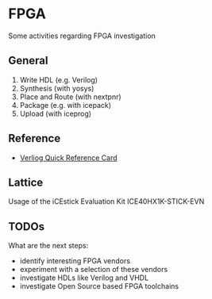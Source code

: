 # FPGA

Some activities regarding FPGA investigation

## General

1. Write HDL (e.g. Verilog)
2. Synthesis (with yosys)
3. Place and Route (with nextpnr)
4. Package (e.g. with icepack)
5. Upload (with iceprog)

## Reference

- [Verliog Quick Reference Card](http://www.ee.ic.ac.uk/pcheung/teaching/ee2_digital/Verilog%20Quick%20Reference%20Card%20v2_0.pdf)

## Lattice

Usage of the iCEstick Evaluation Kit ICE40HX1K-STICK-EVN

## TODOs

What are the next steps:
- identify interesting FPGA vendors
- experiment with a selection of these vendors
- investigate HDLs like Verilog and VHDL
- investigate Open Source based FPGA toolchains

